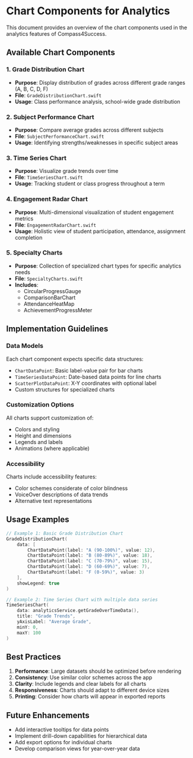 # Chart Components for Analytics

This document provides an overview of the chart components used in the analytics features of Compass4Success.

## Available Chart Components

### 1. Grade Distribution Chart
- **Purpose**: Display distribution of grades across different grade ranges (A, B, C, D, F)
- **File**: `GradeDistributionChart.swift`
- **Usage**: Class performance analysis, school-wide grade distribution

### 2. Subject Performance Chart
- **Purpose**: Compare average grades across different subjects
- **File**: `SubjectPerformanceChart.swift`
- **Usage**: Identifying strengths/weaknesses in specific subject areas

### 3. Time Series Chart
- **Purpose**: Visualize grade trends over time
- **File**: `TimeSeriesChart.swift`
- **Usage**: Tracking student or class progress throughout a term

### 4. Engagement Radar Chart
- **Purpose**: Multi-dimensional visualization of student engagement metrics
- **File**: `EngagementRadarChart.swift`
- **Usage**: Holistic view of student participation, attendance, assignment completion

### 5. Specialty Charts
- **Purpose**: Collection of specialized chart types for specific analytics needs
- **File**: `SpecialtyCharts.swift`
- **Includes**:
  - CircularProgressGauge
  - ComparisonBarChart
  - AttendanceHeatMap
  - AchievementProgressMeter

## Implementation Guidelines

### Data Models
Each chart component expects specific data structures:
- `ChartDataPoint`: Basic label-value pair for bar charts
- `TimeSeriesDataPoint`: Date-based data points for line charts
- `ScatterPlotDataPoint`: X-Y coordinates with optional label
- Custom structures for specialized charts

### Customization Options
All charts support customization of:
- Colors and styling
- Height and dimensions
- Legends and labels
- Animations (where applicable)

### Accessibility
Charts include accessibility features:
- Color schemes considerate of color blindness
- VoiceOver descriptions of data trends
- Alternative text representations

## Usage Examples

```swift
// Example 1: Basic Grade Distribution Chart
GradeDistributionChart(
    data: [
        ChartDataPoint(label: "A (90-100%)", value: 12),
        ChartDataPoint(label: "B (80-89%)", value: 18),
        ChartDataPoint(label: "C (70-79%)", value: 15),
        ChartDataPoint(label: "D (60-69%)", value: 7),
        ChartDataPoint(label: "F (0-59%)", value: 3)
    ],
    showLegend: true
)

// Example 2: Time Series Chart with multiple data series
TimeSeriesChart(
    data: analyticsService.getGradeOverTimeData(),
    title: "Grade Trends",
    yAxisLabel: "Average Grade",
    minY: 0,
    maxY: 100
)
```

## Best Practices

1. **Performance**: Large datasets should be optimized before rendering
2. **Consistency**: Use similar color schemes across the app
3. **Clarity**: Include legends and clear labels for all charts
4. **Responsiveness**: Charts should adapt to different device sizes
5. **Printing**: Consider how charts will appear in exported reports

## Future Enhancements

- Add interactive tooltips for data points
- Implement drill-down capabilities for hierarchical data
- Add export options for individual charts
- Develop comparison views for year-over-year data